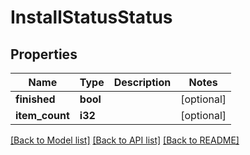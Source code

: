 # InstallStatusStatus

## Properties
Name | Type | Description | Notes
------------ | ------------- | ------------- | -------------
**finished** | **bool** |  | [optional] 
**item_count** | **i32** |  | [optional] 

[[Back to Model list]](../README.md#documentation-for-models) [[Back to API list]](../README.md#documentation-for-api-endpoints) [[Back to README]](../README.md)


